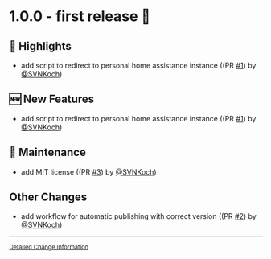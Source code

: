 # 1.0.0 - first release 🚀

## :loudspeaker: Highlights

- add script to redirect to personal home assistance instance ((PR [#1](https://github.com/SVNKoch/my-home-assistant-automatic-link-redirect-userscript/pull/1)) by [@SVNKoch]())

## :new: New Features

- add script to redirect to personal home assistance instance ((PR [#1](https://github.com/SVNKoch/my-home-assistant-automatic-link-redirect-userscript/pull/1)) by [@SVNKoch]())

## :toolbox: Maintenance

- add MIT license ((PR [#3](https://github.com/SVNKoch/my-home-assistant-automatic-link-redirect-userscript/pull/3)) by [@SVNKoch]())

## Other Changes

- add workflow for automatic publishing with correct version ((PR [#2](https://github.com/SVNKoch/my-home-assistant-automatic-link-redirect-userscript/pull/2)) by [@SVNKoch]())

---

<sub>[Detailed Change Information](https://github.com/SVNKoch/my-home-assistant-automatic-link-redirect-userscript/compare/...v1.0.0)</sub>

<br>
<br>

